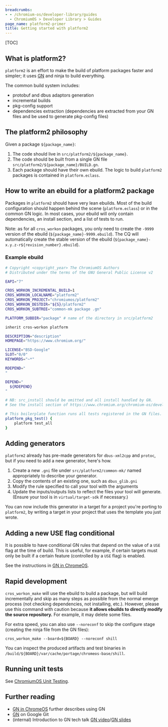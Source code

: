 ```yaml
---
breadcrumbs:
- - /chromium-os/developer-library/guides
  - ChromiumOS > Developer Library > Guides
page_name: platform2-primer
title: Getting started with platform2
---
```


[TOC]

## What is platform2?

`platform2` is an effort to make the build of platform packages faster and
simpler; it uses [GN] and ninja to build everything.

The common build system includes:
* protobuf and dbus adaptors generation
* incremental builds
* pkg-config support
* dependencies extraction (dependencies are extracted from your GN files and
  be used to generate pkg-config files)

## The platform2 philosophy

Given a package `${package_name}`:

1.  The code should live in `src/platform2/${package_name}`.
1.  The code should be built from a single GN file
    `src/platform2/${package_name}/BUILD.gn`.
1.  Each package should have their own ebuild. The logic to build `platform2`
    packages is contained in `platform.eclass`.

## How to write an ebuild for a platform2 package

Packages in `platform2` should have very lean ebuilds. Most of the build
configuration should happen behind the scene (`platform.eclass`) or in the
common GN logic. In most cases, your ebuild will only contain dependencies,
an install section, and a list of tests to run.

Note: as for all `cros_workon` packages, you only need to create the `-9999`
version of the ebuild (`${package_name}-9999.ebuild`). The CQ will
automatically create the stable version of the ebuild
(`${package_name}-x.y.z-r${revision_number}.ebuild`).

### Example ebuild

``` sh
# Copyright <copyright_year> The ChromiumOS Authors
# Distributed under the terms of the GNU General Public License v2

EAPI="7"

CROS_WORKON_INCREMENTAL_BUILD=1
CROS_WORKON_LOCALNAME="platform2"
CROS_WORKON_PROJECT="chromiumos/platform2"
CROS_WORKON_DESTDIR="${S}/platform2"
CROS_WORKON_SUBTREE="common-mk package .gn"

PLATFORM_SUBDIR="package" # name of the directory in src/platform2

inherit cros-workon platform

DESCRIPTION="description"
HOMEPAGE="https://www.chromium.org/"

LICENSE="BSD-Google"
SLOT="0/0"
KEYWORDS="~*"

RDEPEND="
"

DEPEND="
  ${RDEPEND}
"

# NB: src_install should be omitted and all install handled by GN.
# See the install section of https://www.chromium.org/chromium-os/developer-library/reference/build/chromeos-gn/.

# This boilerplate function runs all tests registered in the GN files.
platform_pkg_test() {
	platform test_all
}
```

## Adding generators

`platform2` already has pre-made generators for `dbus-xml2cpp` and `protoc`,
but if you need to add a new generator, here's how.

1.  Create a new `.gni` file under `src/platform2/common-mk/` named
    appropriately to describe your generator.
1.  Copy the contents of an existing one, such as `dbus_glib.gni`
1.  Modify the rule specified to call your tool with the arguments
1.  Update the inputs/outputs lists to reflect the files your tool will
    generate. (Ensure your tool is in `virtual/target-sdk` if necessary.)

You can now include this generator in a target for a project you're porting
to `platform2`, by writing a target in your project that uses the template
you just wrote.

## Adding a new USE flag conditional

It is possible to have conditional GN rules that depend on the value
of a `USE` flag at the time of build. This is useful, for example, if
certain targets must only be built if a certain feature (controlled by a
`USE` flag) is enabled.

See the instructions in [GN in ChromeOS](/chromium-os/developer-library/reference/build/chromeos-gn/#how-to-check-use-flags-in-gn).

## Rapid development

`cros_workon_make` will use the ebuild to build a package, but
will build incrementally and skip as many steps as possible from the normal
emerge process (not checking dependencies, not installing, etc.). However,
please use this command with caution because **it allows ebuilds to directly
modify the source repository.** For example, it may delete some files.

For extra speed, you can also use `--noreconf` to skip the configure stage
(creating the ninja file from the GN files):

```
cros_workon_make --board=${BOARD} --noreconf shill
```

You can inspect the produced artifacts and test binaries in
`/build/${BOARD}/var/cache/portage/chromeos-base/shill`.

## Running unit tests

See [ChromiumOS Unit Testing].

## Further reading

* [GN in ChromeOS] further describes using GN
* [GN] on Google Git
* (internal) Introduction to GN tech talk [GN video]/[GN slides]

[ChromiumOS Unit Testing]: /chromium-os/developer-library/guides/testing/running-unit-tests/
[GN in ChromeOS]: /chromium-os/developer-library/reference/build/chromeos-gn/
[GN]: https://gn.googlesource.com/gn/
[GN video]: https://goto.google.com/gn-intro-tech-talk
[GN slides]: https://goto.google.com/gn-intro-slides
